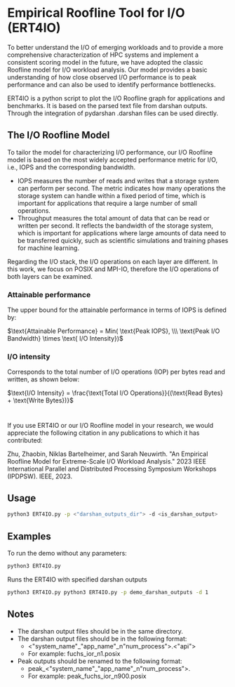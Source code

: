 # Empirical Roofline Tool for I/O (ERT4IO)
To better understand the I/O of emerging workloads and to provide a more comprehensive characterization of HPC systems and implement a consistent scoring model in the future, we have adopted the classic Roofline model for I/O workload analysis. Our model provides a basic understanding of how close observed I/O performance is to peak performance and can also be used to identify performance bottlenecks.

ERT4IO is a python script to plot the I/O Roofline graph for applications and benchmarks. It is based on the parsed text file from darshan outputs. Through the integration of pydarshan .darshan files can be used directly.


## The I/O Roofline Model
To tailor the model for characterizing I/O performance, our I/O Roofline model is based on the most widely accepted performance metric for I/O, i.e., IOPS and the corresponding bandwidth. 
- IOPS measures the number of reads and writes that a storage system can perform per second. The metric indicates how many operations the storage system can handle within a fixed period of time, which is important for applications that require a large number of small operations.
- Throughput measures the total amount of data that can be read or written per second. It reflects the bandwidth of the storage system, which is important for applications where large amounts of data need to be transferred quickly, such as scientific simulations and training phases for machine learning.

Regarding the I/O stack, the I/O operations on each layer are different. In this work, we focus on POSIX and MPI-IO, therefore the I/O operations of both layers can be examined. 

### Attainable performance
The upper bound for the attainable performance in terms of IOPS is defined by: 

$\text{Attainable Performance} = Min(
\text{Peak IOPS}, \\\ 
\text{Peak I/O Bandwidth} \times \text{ I/O Intensity})$

### I/O intensity 
Corresponds to the total number of I/O operations (IOP) per bytes read and written, as shown below:  

$\text{I/O Intensity} = \frac{\text{Total I/O Operations}}{(\text{Read Bytes} + \text{Write Bytes})}$


# 
If you use ERT4IO or our I/O Roofline model in your research, we would appreciate the following citation in any publications to which it has contributed:

Zhu, Zhaobin, Niklas Bartelheimer, and Sarah Neuwirth. "An Empirical Roofline Model for Extreme-Scale I/O Workload Analysis." 2023 IEEE International Parallel and Distributed Processing Symposium Workshops (IPDPSW). IEEE, 2023.

## Usage
```sh
python3 ERT4IO.py -p <"darshan_outputs_dir"> -d <is_darshan_output>
```
## Examples
To run the demo without any parameters:
```sh
python3 ERT4IO.py
```
Runs the ERT4IO with specified darshan outputs 
```sh
python3 ERT4IO.py python3 ERT4IO.py -p demo_darshan_outputs -d 1
```
## Notes
- The darshan output files should be in the same directory.
- The darshan output files should be in the following format:
  - <"system_name"_"app_name"_n"num_process">.<"api">
  - For example: fuchs_ior_n1.posix
- Peak outputs should be renamed to the following format:
  - peak_<"system_name"_"app_name"_n"num_process">.<api>
  - For example: peak_fuchs_ior_n900.posix
